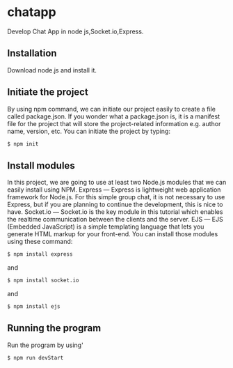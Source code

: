 # chatapp
Develop Chat App in node js,Socket.io,Express.

## Installation
Download node.js and install it.

## Initiate the project
By using npm command, we can initiate our project easily to create a file called package.json. If you wonder what a package.json is, it is a manifest file for the project that will store the project-related information e.g. author name, version, etc.
You can initiate the project by typing:

```bash
$ npm init
```

## Install modules
In this project, we are going to use at least two Node.js modules that we can easily install using NPM.
Express — Express is lightweight web application framework for Node.js. For this simple group chat, it is not necessary to use Express, but if you are planning to continue the development, this is nice to have.
Socket.io — Socket.io is the key module in this tutorial which enables the realtime communication between the clients and the server.
EJS — EJS (Embedded JavaScript) is a simple templating language that lets you generate HTML markup for your front-end.
You can install those modules using these command:
```bash
$ npm install express
```
and
```bash
$ npm install socket.io
```
and
```bash
$ npm install ejs
```
## Running the program
Run the program by using'

```bash
$ npm run devStart
```
